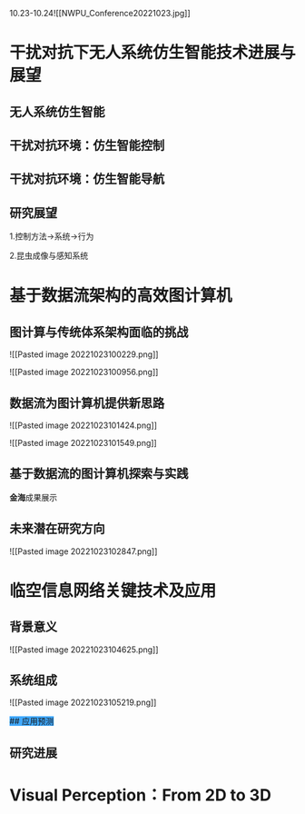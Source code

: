 10.23-10.24![[NWPU_Conference20221023.jpg]]

# 干扰对抗下无人系统仿生智能技术进展与展望
## 无人系统仿生智能
## 干扰对抗环境：仿生智能控制
## 干扰对抗环境：仿生智能导航
## 研究展望
1.控制方法->系统->行为

2.昆虫成像与感知系统

# 基于数据流架构的高效图计算机
## 图计算与传统体系架构面临的挑战
![[Pasted image 20221023100229.png]]

![[Pasted image 20221023100956.png]]

## 数据流为图计算机提供新思路
![[Pasted image 20221023101424.png]]

![[Pasted image 20221023101549.png]]
## 基于数据流的图计算机探索与实践

**金海**成果展示

## 未来潜在研究方向

![[Pasted image 20221023102847.png]]

# 临空信息网络关键技术及应用

## 背景意义
![[Pasted image 20221023104625.png]]

## 系统组成
![[Pasted image 20221023105219.png]]

<span style="background:#40a9ff">## 应用预测</span>

## 研究进展

# Visual Perception：From 2D to 3D

